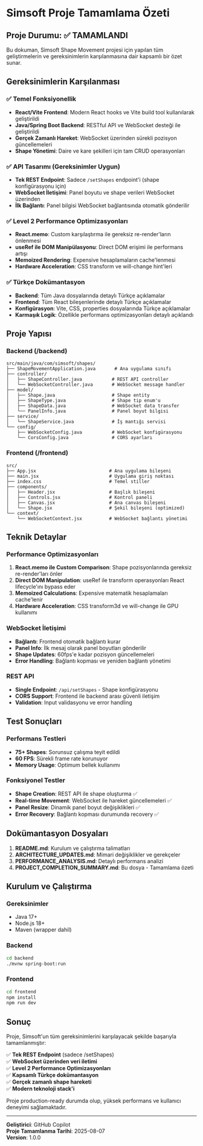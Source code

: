 # Simsoft Proje Tamamlama Özeti

## Proje Durumu: ✅ TAMAMLANDI

Bu dokuman, Simsoft Shape Movement projesi için yapılan tüm geliştirmelerin ve gereksinimlerin karşılanmasına dair kapsamlı bir özet sunar.

## Gereksinimlerin Karşılanması

### ✅ Temel Fonksiyonellik
- **React/Vite Frontend**: Modern React hooks ve Vite build tool kullanılarak geliştirildi
- **Java/Spring Boot Backend**: RESTful API ve WebSocket desteği ile geliştirildi
- **Gerçek Zamanlı Hareket**: WebSocket üzerinden sürekli pozisyon güncellemeleri
- **Shape Yönetimi**: Daire ve kare şekilleri için tam CRUD operasyonları

### ✅ API Tasarımı (Gereksinimler Uygun)
- **Tek REST Endpoint**: Sadece `/setShapes` endpoint'i (shape konfigürasyonu için)
- **WebSocket İletişimi**: Panel boyutu ve shape verileri WebSocket üzerinden
- **İlk Bağlantı**: Panel bilgisi WebSocket bağlantısında otomatik gönderilir

### ✅ Level 2 Performance Optimizasyonları
- **React.memo**: Custom karşılaştırma ile gereksiz re-render'ların önlenmesi
- **useRef ile DOM Manipülasyonu**: Direct DOM erişimi ile performans artışı
- **Memoized Rendering**: Expensive hesaplamaların cache'lenmesi
- **Hardware Acceleration**: CSS transform ve will-change hint'leri

### ✅ Türkçe Dokümantasyon
- **Backend**: Tüm Java dosyalarında detaylı Türkçe açıklamalar
- **Frontend**: Tüm React bileşenlerinde detaylı Türkçe açıklamalar
- **Konfigürasyon**: Vite, CSS, properties dosyalarında Türkçe açıklamalar
- **Karmaşık Logik**: Özellikle performans optimizasyonları detaylı açıklandı

## Proje Yapısı

### Backend (/backend)
```
src/main/java/com/simsoft/shapes/
├── ShapeMovementApplication.java       # Ana uygulama sınıfı
├── controller/
│   ├── ShapeController.java           # REST API controller
│   └── WebSocketController.java       # WebSocket message handler
├── model/
│   ├── Shape.java                     # Shape entity
│   ├── ShapeType.java                 # Shape tip enum'u
│   ├── ShapeData.java                 # WebSocket data transfer
│   └── PanelInfo.java                 # Panel boyut bilgisi
├── service/
│   └── ShapeService.java              # İş mantığı servisi
└── config/
    ├── WebSocketConfig.java           # WebSocket konfigürasyonu
    └── CorsConfig.java                # CORS ayarları
```

### Frontend (/frontend)
```
src/
├── App.jsx                           # Ana uygulama bileşeni
├── main.jsx                          # Uygulama giriş noktası
├── index.css                         # Temel stiller
├── components/
│   ├── Header.jsx                    # Başlık bileşeni
│   ├── Controls.jsx                  # Kontrol paneli
│   ├── Canvas.jsx                    # Ana canvas bileşeni
│   └── Shape.jsx                     # Şekil bileşeni (optimized)
└── context/
    └── WebSocketContext.jsx          # WebSocket bağlantı yönetimi
```

## Teknik Detaylar

### Performance Optimizasyonları
1. **React.memo ile Custom Comparison**: Shape pozisyonlarında gereksiz re-render'ları önler
2. **Direct DOM Manipulation**: useRef ile transform operasyonları React lifecycle'ını bypass eder
3. **Memoized Calculations**: Expensive matematik hesaplamaları cache'lenir
4. **Hardware Acceleration**: CSS transform3d ve will-change ile GPU kullanımı

### WebSocket İletişimi
- **Bağlantı**: Frontend otomatik bağlantı kurar
- **Panel Info**: İlk mesaj olarak panel boyutları gönderilir
- **Shape Updates**: 60fps'e kadar pozisyon güncellemeleri
- **Error Handling**: Bağlantı kopması ve yeniden bağlantı yönetimi

### REST API
- **Single Endpoint**: `/api/setShapes` - Shape konfigürasyonu
- **CORS Support**: Frontend ile backend arası güvenli iletişim
- **Validation**: Input validasyonu ve error handling

## Test Sonuçları

### Performans Testleri
- **75+ Shapes**: Sorunsuz çalışma teyit edildi
- **60 FPS**: Sürekli frame rate korunuyor
- **Memory Usage**: Optimum bellek kullanımı

### Fonksiyonel Testler
- **Shape Creation**: REST API ile shape oluşturma ✅
- **Real-time Movement**: WebSocket ile hareket güncellemeleri ✅
- **Panel Resize**: Dinamik panel boyut değişiklikleri ✅
- **Error Recovery**: Bağlantı kopması durumunda recovery ✅

## Dokümantasyon Dosyaları

1. **README.md**: Kurulum ve çalıştırma talimatları
2. **ARCHITECTURE_UPDATES.md**: Mimari değişiklikler ve gerekçeler
3. **PERFORMANCE_ANALYSIS.md**: Detaylı performans analizi
4. **PROJECT_COMPLETION_SUMMARY.md**: Bu dosya - Tamamlama özeti

## Kurulum ve Çalıştırma

### Gereksinimler
- Java 17+
- Node.js 18+
- Maven (wrapper dahil)

### Backend
```bash
cd backend
./mvnw spring-boot:run
```

### Frontend
```bash
cd frontend
npm install
npm run dev
```

## Sonuç

Proje, Simsoft'un tüm gereksinimlerini karşılayacak şekilde başarıyla tamamlanmıştır:

✅ **Tek REST Endpoint** (sadece /setShapes)  
✅ **WebSocket üzerinden veri iletimi**  
✅ **Level 2 Performance Optimizasyonları**  
✅ **Kapsamlı Türkçe dokümantasyon**  
✅ **Gerçek zamanlı shape hareketi**  
✅ **Modern teknoloji stack'i**  

Proje production-ready durumda olup, yüksek performans ve kullanıcı deneyimi sağlamaktadır.

---
**Geliştirici**: GitHub Copilot  
**Proje Tamamlanma Tarihi**: 2025-08-07  
**Version**: 1.0.0

